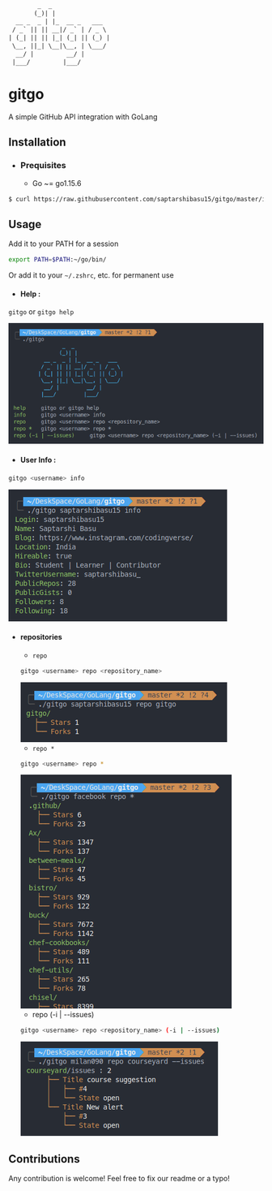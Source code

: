 ```
        _  _
       (_)| |
  __ _  _ | |_  __ _   ___
 / _` || || __|/ _` | / _ \
| (_| || || |_| (_| || (_) |
 \__, ||_| \__|\__, | \___/
  __/ |         __/ |
 |___/         |___/
```

# gitgo

A simple GitHub API integration with GoLang

## Installation

- ### Prequisites

  - Go ~= go1.15.6

```sh
$ curl https://raw.githubusercontent.com/saptarshibasu15/gitgo/master/install.sh | sh
```

## Usage

Add it to your PATH for a session

```sh
export PATH=$PATH:~/go/bin/
```
Or add it to your `~/.zshrc`, etc. for permanent use

- #### Help :

`gitgo` or `gitgo help`

<img src="assets/help.png">

- #### User Info :

```sh
gitgo <username> info
```

<img src="assets/userinfo.png">

- #### repositories

  - `repo`

  ```sh
  gitgo <username> repo <repository_name>
  ```

  <img src="assets/repo.png">

  - `repo *`

  ```sh
  gitgo <username> repo *
  ```

  <img src="assets/repo*.png">

  - repo (-i | --issues)

  ```sh
  gitgo <username> repo <repository_name> (-i | --issues)
  ```

  <img src="assets/repo_i.png">


## Contributions

Any contribution is welcome! Feel free to fix our readme or a typo!
